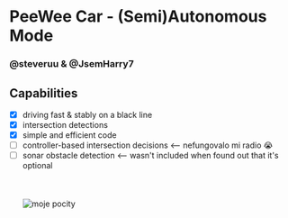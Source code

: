 # PeeWee Car - (Semi)Autonomous Mode
### @steveruu & @JsemHarry7 

## Capabilities
- [x] driving fast & stably on a black line
- [x] intersection detections
- [x] simple and efficient code
- [ ] controller-based intersection decisions <-- nefungovalo mi radio 😭
- [ ] sonar obstacle detection <-- wasn't included when found out that it's optional  
\
\
\
![moje pocity](https://i.imgur.com/sZBU7FX.png)
